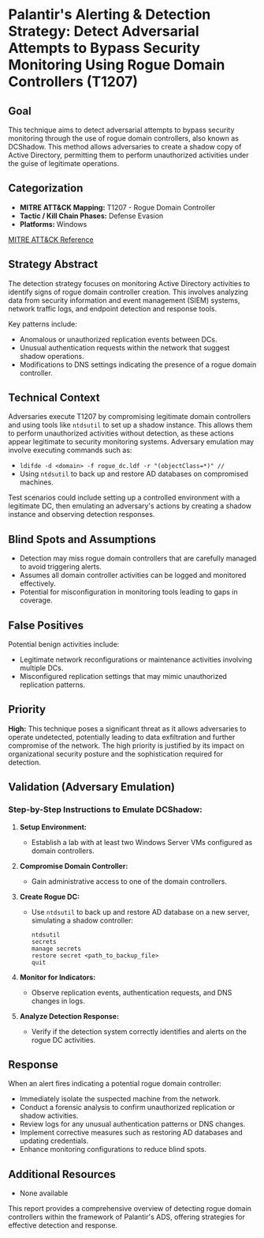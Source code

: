 # Palantir's Alerting & Detection Strategy: Detect Adversarial Attempts to Bypass Security Monitoring Using Rogue Domain Controllers (T1207)

## **Goal**
This technique aims to detect adversarial attempts to bypass security monitoring through the use of rogue domain controllers, also known as DCShadow. This method allows adversaries to create a shadow copy of Active Directory, permitting them to perform unauthorized activities under the guise of legitimate operations.

## **Categorization**

- **MITRE ATT&CK Mapping:** T1207 - Rogue Domain Controller
- **Tactic / Kill Chain Phases:** Defense Evasion
- **Platforms:** Windows

[MITRE ATT&CK Reference](https://attack.mitre.org/techniques/T1207)

## **Strategy Abstract**
The detection strategy focuses on monitoring Active Directory activities to identify signs of rogue domain controller creation. This involves analyzing data from security information and event management (SIEM) systems, network traffic logs, and endpoint detection and response tools.

Key patterns include:
- Anomalous or unauthorized replication events between DCs.
- Unusual authentication requests within the network that suggest shadow operations.
- Modifications to DNS settings indicating the presence of a rogue domain controller.

## **Technical Context**
Adversaries execute T1207 by compromising legitimate domain controllers and using tools like `ntdsutil` to set up a shadow instance. This allows them to perform unauthorized activities without detection, as these actions appear legitimate to security monitoring systems. Adversary emulation may involve executing commands such as:
- `ldifde -d <domain> -f rogue_dc.ldf -r "(objectClass=*)" //`
- Using `ntdsutil` to back up and restore AD databases on compromised machines.

Test scenarios could include setting up a controlled environment with a legitimate DC, then emulating an adversary's actions by creating a shadow instance and observing detection responses.

## **Blind Spots and Assumptions**
- Detection may miss rogue domain controllers that are carefully managed to avoid triggering alerts.
- Assumes all domain controller activities can be logged and monitored effectively.
- Potential for misconfiguration in monitoring tools leading to gaps in coverage.

## **False Positives**
Potential benign activities include:
- Legitimate network reconfigurations or maintenance activities involving multiple DCs.
- Misconfigured replication settings that may mimic unauthorized replication patterns.

## **Priority**
**High:** This technique poses a significant threat as it allows adversaries to operate undetected, potentially leading to data exfiltration and further compromise of the network. The high priority is justified by its impact on organizational security posture and the sophistication required for detection.

## **Validation (Adversary Emulation)**
### Step-by-Step Instructions to Emulate DCShadow:

1. **Setup Environment:**
   - Establish a lab with at least two Windows Server VMs configured as domain controllers.
   
2. **Compromise Domain Controller:**
   - Gain administrative access to one of the domain controllers.

3. **Create Rogue DC:**
   - Use `ntdsutil` to back up and restore AD database on a new server, simulating a shadow controller:
     ```shell
     ntdsutil
     secrets
     manage secrets
     restore secret <path_to_backup_file>
     quit
     ```
   
4. **Monitor for Indicators:**
   - Observe replication events, authentication requests, and DNS changes in logs.

5. **Analyze Detection Response:**
   - Verify if the detection system correctly identifies and alerts on the rogue DC activities.

## **Response**
When an alert fires indicating a potential rogue domain controller:
- Immediately isolate the suspected machine from the network.
- Conduct a forensic analysis to confirm unauthorized replication or shadow activities.
- Review logs for any unusual authentication patterns or DNS changes.
- Implement corrective measures such as restoring AD databases and updating credentials.
- Enhance monitoring configurations to reduce blind spots.

## **Additional Resources**
- None available

This report provides a comprehensive overview of detecting rogue domain controllers within the framework of Palantir's ADS, offering strategies for effective detection and response.